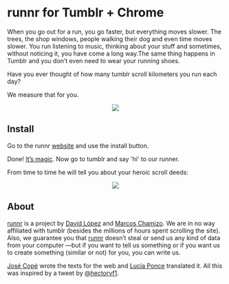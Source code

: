 runnr for Tumblr + Chrome
=========================

When you go out for a run, you go faster, but everything moves slower. The trees, the shop windows, people walking their dog and even time moves slower. You run listening to music, thinking about your stuff and sometimes, without noticing it, you have come a long way.The same thing happens in Tumblr and you don’t even need to wear your running shoes.

Have you ever thought of how many tumblr scroll kilometers you run each day?

We measure that for you.

<p align="center">
<a href="#"><img src="http://www.thebanggang.es/runnr/img/img_01.png"/></a>
</p>

Install
-------

Go to the runnr [website](http://www.thebanggang.es/runnr/) and use the install button.

Done! [It’s magic](http://www.thebanggang.es/runnr/img/its-magic-shia-labeouf.gif). Now go to tumblr and say 'hi' to our runner.

From time to time he will tell you about your heroic scroll deeds:

<p align="center">
<a href="#"><img src="http://www.thebanggang.es/runnr/img/achievements.png"/></a>
</p>

About
-------

[runnr](http://www.thebanggang.es/runnr/) is a project by [David López](http://www.davidlpz.com/) and [Marcos Chamizo](http://www.marcoschamizo.com/). We are in no way affiliated with tumblr (besides the millions of hours spent scrolling the site). Also, we guarantee you that [runnr](http://www.thebanggang.es/runnr/) doesn’t steal or send us any kind of data from your computer —but if you want to tell us something or if you want us to create something (similar or not) for you, you can write us.

[José Copé](http://cargocollective.com/josecope) wrote the texts for the web and [Lucía Ponce](https://es.linkedin.com/pub/luc%C3%ADa-ponce-de-los-reyes/1b/b18/a77) translated it. All this was inspired by a tweet by [@hectorvf1](https://twitter.com/hectorvf1).
